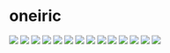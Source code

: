 # oneiric

<img src=https://raw.githubusercontent.com/azzamsa/ubuntu-wallpapers/main/curated/oneiric/Buck_off!_by_SirPecanGum.jpg>

<img src=https://raw.githubusercontent.com/azzamsa/ubuntu-wallpapers/main/curated/oneiric/Darkening_Clockwork_by_Matt_Katzenberger.jpg>

<img src=https://raw.githubusercontent.com/azzamsa/ubuntu-wallpapers/main/curated/oneiric/Dybbølsbro_Station_by_SirPecanGum.jpg>

<img src=https://raw.githubusercontent.com/azzamsa/ubuntu-wallpapers/main/curated/oneiric/JardinPolar_by_CarmenGloria_Gonzalez.jpg>

<img src=https://raw.githubusercontent.com/azzamsa/ubuntu-wallpapers/main/curated/oneiric/Langelinie_Allé_by_SirPecanGum.jpg>

<img src=https://raw.githubusercontent.com/azzamsa/ubuntu-wallpapers/main/curated/oneiric/Momiji_Dream_by_Deacon_MacMillan.jpg>

<img src=https://raw.githubusercontent.com/azzamsa/ubuntu-wallpapers/main/curated/oneiric/Mount_Snowdon,_Wales_by_Adam_Vellender.jpg>

<img src=https://raw.githubusercontent.com/azzamsa/ubuntu-wallpapers/main/curated/oneiric/Not_Alone_by_Deacon_MacMillan.jpg>

<img src=https://raw.githubusercontent.com/azzamsa/ubuntu-wallpapers/main/curated/oneiric/Power_of_Words_by_Antonio_Litterio.jpg>

<img src=https://raw.githubusercontent.com/azzamsa/ubuntu-wallpapers/main/curated/oneiric/PurpleDancers_by_Emilio_Merlino.jpg>

<img src=https://raw.githubusercontent.com/azzamsa/ubuntu-wallpapers/main/curated/oneiric/Small_flowers_by_Dariusz_Duma.jpg>

<img src=https://raw.githubusercontent.com/azzamsa/ubuntu-wallpapers/main/curated/oneiric/Stalking_Ocelot_by_Sayantan_Chaudhuri.jpg>

<img src=https://raw.githubusercontent.com/azzamsa/ubuntu-wallpapers/main/curated/oneiric/The_Grass_aint_Greener_by_fix_pena.jpg>

<img src=https://raw.githubusercontent.com/azzamsa/ubuntu-wallpapers/main/curated/oneiric/WildWheat_by_Brian_Burt.jpg>

